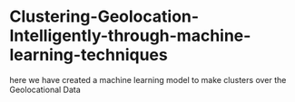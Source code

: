 # Clustering-Geolocation-Intelligently-through-machine-learning-techniques

here we have created a machine learning model to make clusters over the Geolocational Data
